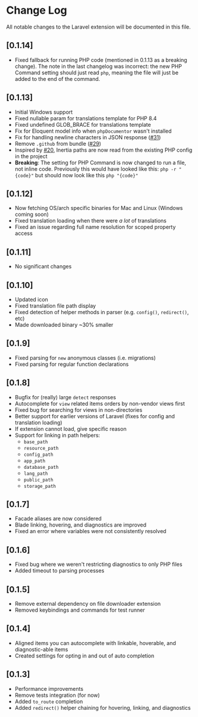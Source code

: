 # Change Log

All notable changes to the Laravel extension will be documented in this file.

## [0.1.14]

-   Fixed fallback for running PHP code (mentioned in 0.1.13 as a breaking change). The note in the last changelog was incorrect: the new PHP Command setting should just read `php`, meaning the file will just be added to the end of the command.

## [0.1.13]

-   Initial Windows support
-   Fixed nullable param for translations template for PHP 8.4
-   Fixed undefined GLOB_BRACE for translations template
-   Fix for Eloquent model info when `phpDocumentor` wasn't installed
-   Fix for handling newline characters in JSON response ([#31](https://github.com/laravel/vs-code-extension/pull/31))
-   Remove `.github` from bundle ([#29](https://github.com/laravel/vs-code-extension/pull/29))
-   Inspired by [#20](https://github.com/laravel/vs-code-extension/pull/20), Inertia paths are now read from the existing PHP config in the project
-   **Breaking**: The setting for PHP Command is now changed to run a file, not inline code. Previously this would have looked like this: `php -r "{code}"` but should now look like this `php "{code}"`

## [0.1.12]

-   Now fetching OS/arch specific binaries for Mac and Linux (Windows coming soon)
-   Fixed translation loading when there were _a lot_ of translations
-   Fixed an issue regarding full name resolution for scoped property access

## [0.1.11]

-   No significant changes

## [0.1.10]

-   Updated icon
-   Fixed translation file path display
-   Fixed detection of helper methods in parser (e.g. `config()`, `redirect()`, etc)
-   Made downloaded binary ~30% smaller

## [0.1.9]

-   Fixed parsing for `new` anonymous classes (i.e. migrations)
-   Fixed parsing for regular function declarations

## [0.1.8]

-   Bugfix for (really) large `detect` responses
-   Autocomplete for `view` related items orders by non-vendor views first
-   Fixed bug for searching for views in non-directories
-   Better support for earlier versions of Laravel (fixes for config and translation loading)
-   If extension cannot load, give specific reason
-   Support for linking in path helpers:
    -   `base_path`
    -   `resource_path`
    -   `config_path`
    -   `app_path`
    -   `database_path`
    -   `lang_path`
    -   `public_path`
    -   `storage_path`

## [0.1.7]

-   Facade aliases are now considered
-   Blade linking, hovering, and diagnostics are improved
-   Fixed an error where variables were not consistently resolved

## [0.1.6]

-   Fixed bug where we weren't restricting diagnostics to only PHP files
-   Added timeout to parsing processes

## [0.1.5]

-   Remove external dependency on file downloader extension
-   Removed keybindings and commands for test runner

## [0.1.4]

-   Aligned items you can autocomplete with linkable, hoverable, and diagnostic-able items
-   Created settings for opting in and out of auto completion

## [0.1.3]

-   Performance improvements
-   Remove tests integration (for now)
-   Added `to_route` completion
-   Added `redirect()` helper chaining for hovering, linking, and diagnostics
